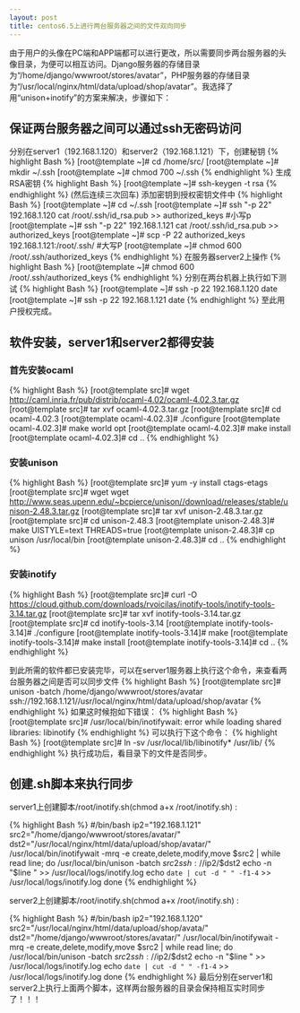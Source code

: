 ```yaml
---
layout: post
title: centos6.5上进行两台服务器之间的文件双向同步
---
```


  由于用户的头像在PC端和APP端都可以进行更改，所以需要同步两台服务器的头像目录，为便可以相互访问。Django服务器的存储目录为“/home/django/wwwroot/stores/avatar”，PHP服务器的存储目录为“/usr/local/nginx/html/data/upload/shop/avatar”。我选择了用“unison+inotify”的方案来解决，步骤如下：

## 保证两台服务器之间可以通过ssh无密码访问
分别在server1（192.168.1.120）和server2（192.168.1.121）下，创建秘钥
{% highlight Bash %}
[root@template ~]# cd /home/src/
[root@template ~]# mkdir ~/.ssh
[root@template ~]# chmod 700 ~/.ssh
{% endhighlight %}
生成RSA密钥
{% highlight Bash %}
[root@template ~]# ssh-keygen -t rsa 
{% endhighlight %}
(然后连续三次回车)
添加密钥到授权密钥文件中
{% highlight Bash %}
[root@template ~]# cd ~/.ssh
[root@template ~]# ssh "-p 22" 192.168.1.120 cat /root/.ssh/id_rsa.pub >> authorized_keys  #小写p
[root@template ~]# ssh "-p 22" 192.168.1.121 cat /root/.ssh/id_rsa.pub >> authorized_keys
[root@template ~]# scp  -P 22 authorized_keys 192.168.1.121:/root/.ssh/  #大写P 
[root@template ~]# chmod 600 /root/.ssh/authorized_keys
{% endhighlight %}
在服务器server2上操作
{% highlight Bash %}
[root@template ~]# chmod 600 /root/.ssh/authorized_keys
{% endhighlight %}
分别在两台机器上执行如下测试
{% highlight Bash %}
[root@template ~]# ssh -p 22 192.168.1.120 date
[root@template ~]# ssh -p 22 192.168.1.121 date
{% endhighlight %}
至此用户授权完成。

## 软件安装，server1和server2都得安装

### 首先安装ocaml

{% highlight Bash %}
[root@template src]# wget http://caml.inria.fr/pub/distrib/ocaml-4.02/ocaml-4.02.3.tar.gz
[root@template src]# tar xvf ocaml-4.02.3.tar.gz
[root@template src]# cd ocaml-4.02.3
[root@template ocaml-4.02.3]# ./configure
[root@template ocaml-4.02.3]# make world opt
[root@template ocaml-4.02.3]# make install
[root@template ocaml-4.02.3]# cd ..
{% endhighlight %}

### 安装unison 

{% highlight Bash %}
[root@template src]# yum -y install ctags-etags
[root@template src]# wget wget http://www.seas.upenn.edu/~bcpierce/unison//download/releases/stable/unison-2.48.3.tar.gz
[root@template src]# tar xvf unison-2.48.3.tar.gz
[root@template src]# cd unison-2.48.3
[root@template unison-2.48.3]# make UISTYLE=text THREADS=true
[root@template unison-2.48.3]# cp unison /usr/local/bin
[root@template unison-2.48.3]# cd ..
{% endhighlight %}

### 安装inotify 

{% highlight Bash %}
[root@template src]# curl -O https://cloud.github.com/downloads/rvoicilas/inotify-tools/inotify-tools-3.14.tar.gz
[root@template src]# tar xvf inotify-tools-3.14.tar.gz
[root@template src]# cd inotify-tools-3.14
[root@template inotify-tools-3.14]# ./configure
[root@template inotify-tools-3.14]# make
[root@template inotify-tools-3.14]# make install
[root@template inotify-tools-3.14]# cd ..
{% endhighlight %}

到此所需的软件都已安装完毕，可以在server1服务器上执行这个命令，来查看两台服务器之间是否可以同步文件
{% highlight Bash %}
[root@template src]# unison -batch /home/django/wwwroot/stores/avatar ssh://192.168.1.121//usr/local/nginx/html/data/upload/shop/avatar
{% endhighlight %}
如果这时候抱如下错误：
{% highlight Bash %}
[root@template src]# /usr/local/bin/inotifywait: error while loading shared libraries: libinotify
{% endhighlight %}
可以执行下这个命令： 
{% highlight Bash %}
[root@template src]# ln -sv /usr/local/lib/libinotify* /usr/lib/
{% endhighlight %}
执行成功后，看目录下的文件是否同步。 

## 创建.sh脚本来执行同步

server1上创建脚本/root/inotify.sh(chmod a+x /root/inotify.sh) :

{% highlight Bash %}
#/bin/bash
ip2="192.168.1.121"
src2="/home/django/wwwroot/stores/avatar/"
dst2="/usr/local/nginx/html/data/upload/shop/avatar/"
/usr/local/bin/inotifywait -mrq -e create,delete,modify,move $src2 | while read line; do
/usr/local/bin/unison -batch $src2 ssh://$ip2/$dst2
echo -n "$line " >> /usr/local/logs/inotify.log
echo `date | cut -d " " -f1-4` >> /usr/local/logs/inotify.log
done
{% endhighlight %}

server2上创建脚本/root/inotify.sh(chmod a+x /root/inotify.sh) :

{% highlight Bash %}
#/bin/bash
ip2="192.168.1.120"
src2="/usr/local/nginx/html/data/upload/shop/avata/"
dst2="/home/django/wwwroot/stores/avatar/"
/usr/local/bin/inotifywait -mrq -e create,delete,modify,move $src2 | while read line; do
/usr/local/bin/unison -batch $src2 ssh://$ip2/$dst2
echo -n "$line " >> /usr/local/logs/inotify.log
echo `date | cut -d " " -f1-4` >> /usr/local/logs/inotify.log
done
{% endhighlight %}
最后分别在server1和server2上执行上面两个脚本，这样两台服务器的目录会保持相互实时同步了！！！
